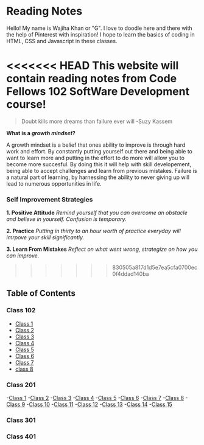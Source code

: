 # Reading Notes

Hello! My name is Wajiha Khan or "G". I love to doodle here and there with the help of Pinterest with inspiration! I hope to learn the basics of coding in HTML, CSS and Javascript in these classes.

<<<<<<< HEAD
This website will contain reading notes from Code Fellows 102 SoftWare Development course!
=======

> Doubt kills more dreams than failure ever will -Suzy Kassem

**What is a _growth mindset_?**

A growth mindset is a belief that ones ability to improve is through hard work and effort. By constantly putting yourself out there and being able to want to learn more and putting in the effort to do more will allow you to become more succesful. By doing this it will help with skill developement, being able to accept challenges and learn from previous mistakes. Failure is a natural part of learning, by harnessing the ability to never giving up will lead to numerous opportunities in life.

### Self Improvement Strategies

**1. Positive Attitude** *Remind yourself that you can overcome an obstacle and believe in yourself. Confusion is temporary.*

**2. Practice** *Putting in thirty to an hour worth of practice everyday will imrpove your skill significantly.*

**3. Learn From Mistakes** *Reflect on what went wrong, strategize on how you can improve.*
>>>>>>> 830505a817d1d5e7ea5cfa0700ec0f4ddad140ba

## Table of Contents

### Class 102

- [Class 1](https://github.com/WajihaKh/reading-notes/blob/main/102/class-1-notes.md)
- [Class 2](https://github.com/WajihaKh/reading-notes/blob/main/102/class-2-notes.md)
- [Class 3](https://github.com/WajihaKh/reading-notes/blob/main/102/class-3-notes.md)
- [Class 4](https://github.com/WajihaKh/reading-notes/blob/main/102/class-4-notes.md)
- [Class 5](https://github.com/WajihaKh/reading-notes/blob/main/102/class-5-notes.md)
- [Class 6](https://github.com/WajihaKh/reading-notes/blob/main/102/class-6-notes.md)
- [Class 7](https://github.com/WajihaKh/reading-notes/blob/main/102/class-7-notes.md)
- [class 8](https://github.com/WajihaKh/reading-notes/blob/main/102/class-8-notes.md)

### Class 201

-[Class 1](https://github.com/WajihaKh/reading-notes/blob/main/201/class-1-notes.md)
-[Class 2](https://github.com/WajihaKh/reading-notes/blob/main/201/class-2-notes.md)
-[Class 3](https://github.com/WajihaKh/reading-notes/blob/main/201/class-3-notes.md)
-[Class 4](https://github.com/WajihaKh/reading-notes/blob/main/201/class-4-notes.md)
-[Class 5](https://github.com/WajihaKh/reading-notes/blob/main/201/class-5-notes.md)
-[Class 6](https://github.com/WajihaKh/reading-notes/blob/main/201/class-6-notes.md)
-[Class 7](https://github.com/WajihaKh/reading-notes/blob/main/201/class-7-notes.md)
-[Class 8](https://github.com/WajihaKh/reading-notes/blob/main/201/class-8-notes.md)
-[Class 9](https://github.com/WajihaKh/reading-notes/blob/main/201/class-9-notes.md)
-[Class 10](https://github.com/WajihaKh/reading-notes/blob/main/201/class-10-notes.md)
-[Class 11](https://github.com/WajihaKh/reading-notes/blob/main/201/class-11-notes.md)
-[Class 12](https://github.com/WajihaKh/reading-notes/blob/main/201/class-12-notes.md)
-[Class 13](https://github.com/WajihaKh/reading-notes/blob/main/201/class-13-notes.md)
-[Class 14](https://github.com/WajihaKh/reading-notes/blob/main/201/class-14-notes.md)
-[Class 15](https://github.com/WajihaKh/reading-notes/blob/main/201/class-15-notes.md)

### Class 301

### Class 401
